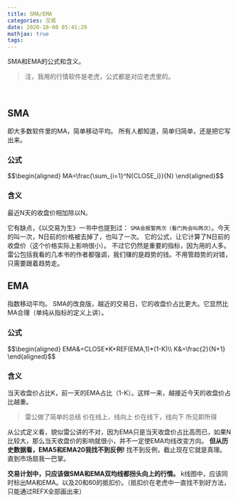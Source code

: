 ```yaml
---
title: SMA/EMA
categories: 交易
date: 2020-10-08 05:41:29
mathjax: true
tags:
---
```


SMA和EMA的公式和含义。
> 注，我用的行情软件是老虎，公式都是对应老虎里的。
<!--more-->
<br>

## SMA
即大多数软件里的MA，简单移动平均。
所有人都知道，简单归简单，还是把它写出来。
### 公式
<p align="left">
$$\begin{aligned}
MA=\frac{\sum_{i=1}^N{CLOSE_i}}{N}
\end{aligned}$$
</p>

### 含义
最近N天的收盘价相加除以N。

它有缺点，《以交易为生》一书中也提到过：
`SMA会报警两次（看门狗会叫两次）`。今天的叫一次，N日前的价格被去掉了，也叫了一次。
它的公式，让它计算了N日前的收盘价（这个价格实际上影响很小）。
不过它仍然是重要的指标，因为用的人多。
雷公包括我看的几本书的作者都强调，我们赚的是趋势的钱。不用管趋势的对错，只需要跟着趋势走。
<br>


## EMA
指数移动平均。
SMA的改良版，越近的交易日，它的收盘价占比更大。它显然比MA合理（单纯从指标的定义上讲）。
### 公式
<p align="left">
$$\begin{aligned}
EMA&=CLOSE*K+REF(EMA,1)*(1-K)\\
K&=\frac{2}{N+1}
\end{aligned}$$
</p>

### 含义
当天收盘价占比K，前一天的EMA占比（1-K）。这样一来，越接近今天的收盘价占比越重。

> 雷公做了简单的总结
价在线上，线向上
价在线下，线向下
所见即所得

从公式定义看，貌似雷公讲的不对，因为EMA只是当天收盘价占比高而已，如果N比较大，那么当天收盘价的影响就很小，并不一定使EMA均线改变方向。
**但从历史数据看，EMA5和EMA20我找不到反例!**
找不到反例，截止现在它就是真理。直到市场扇我一巴掌。

**交易计划中，只应该做SMA和EMA双均线都拐头向上的行情。**
k线图中，应该同时标出MA和EMA。以及20和60的抵扣价。（抵扣价在老虎中一直找不到好方法，只能通过REFX全部画出来）

<br>

